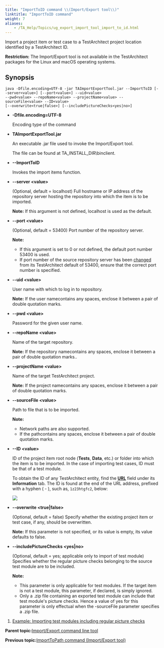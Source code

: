 ```yaml
--- 
title: "ImportToID command \\(Import/Export tool\\)"
linktitle: "ImportToID command"
weight: 7
aliases: 
    - /TA_Help/Topics/ug_export_import_tool_import_to_id.html
---
```


Import a project item or test case to a TestArchitect project location identified by a TestArchitect ID.

**Restriction:** The Import/Export tool is not available in the TestArchitect packages for the Linux and macOS operating systems.

## Synopsis

```
java -Dfile.encoding=UTF-8 -jar TAImportExportTool.jar --ImportToID [--server<value>] [--port<value>] --uid<value> 
--pwd<value> --repoName<value> --projectName<value> --sourceFile<value> --ID<value> 
[--overwrite<true|false>] [--includePictureChecks<yes|no>]
```

-   **-Dfile.encoding=UTF-8**

    Encoding type of the command

-   **TAImportExportTool.jar**

    An executable .jar file used to invoke the Import/Export tool.

    The file can be found at TA\_INSTALL\_DIR\\binclient.

-   **--ImportToID**

    Invokes the import items function.

-   **--server <value\>**

    \(Optional, default = localhost\) Full hostname or IP address of the repository server hosting the repository into which the item is to be imported.

    **Note:** If this argument is not defined, localhost is used as the default.

-   **--port <value\>**

    \(Optional, default = 53400\) Port number of the repository server.

    **Note:**

    -   If this argument is set to 0 or not defined, the default port number 53400 is used.
    -   If port number of the source repository server has been [changed](/TA_Administration/Topics/Repo_changing_port.html) from its TestArchitect default of 53400, ensure that the correct port number is specified.
-   **--uid <value\>**

    User name with which to log in to repository.

    **Note:** If the user namecontains any spaces, enclose it between a pair of double quotation marks.

-   **--pwd <value\>**

    Password for the given user name.

-   **--repoName <value\>**

    Name of the target repository.

    **Note:** If the repository namecontains any spaces, enclose it between a pair of double quotation marks..

-   **--projectName <value\>**

    Name of the target TestArchitect project.

    **Note:** If the project namecontains any spaces, enclose it between a pair of double quotation marks.

-   **--sourceFile <value\>**

    Path to file that is to be imported.

    **Note:**

    -   Network paths are also supported.
    -   If the pathcontains any spaces, enclose it between a pair of double quotation marks.

-   **--ID <value\>**

    ID of the project item root node \(**Tests**, **Data**, etc.\) or folder into which the item is to be imported. In the case of importing test cases, ID must be that of a test module.

    To obtain the ID of any TestArchitect entity, find the [**URL**](/TA_Help/Topics/Additional_features_TA_URL.html) field under its **Information** tab. The ID is found at the end of the URL address, prefixed with a hyphen \( - \), such as, `1z23htgfc2`, below:

    ![](/images//Images/obtain_ID_folder.png)

-   **--overwrite <true\|false\>**

    \(Optional, default = false\) Specify whether the existing project item or test case, if any, should be overwritten.

    **Note:** If this parameter is not specified, or its value is empty, its value defaults to false.

-   **--includePictureChecks <yes\|no\>**

    \(Optional, default = yes; applicable only to import of test module\) Specifies whether the regular picture checks belonging to the source test module are to be included.

    **Note:**

    -   This parameter is only applicable for test modules. If the target item is not a test module, this parameter, if declared, is simply ignored.
    -   Only a .zip file containing an exported test module can include that test module's picture checks. Hence a value of yes for this parameter is only effectual when the -sourceFile parameter specifies a .zip file.

1.  [Example: Importing test modules including regular picture checks](/TA_Help/Topics/ug_export_import_tool_import_to_id_picture_checks.html)  


**Parent topic:**[Import/Export command line tool](/TA_Help/Topics/ug_export_import_tool.html)

**Previous topic:**[ImportToPath command \(Import/Export tool\)](/TA_Help/Topics/ug_export_import_tool_import_to_path.html)

